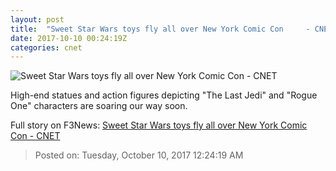 ```yaml
---
layout: post
title:  "Sweet Star Wars toys fly all over New York Comic Con     - CNET"
date: 2017-10-10 00:24:19Z
categories: cnet
---
```


![Sweet Star Wars toys fly all over New York Comic Con     - CNET](https://cnet4.cbsistatic.com/img/vxlitzG_a2k0INGRjBSTg19PoHU=/2017/10/06/70997340-5059-42cd-83ea-a8bda618af76/star-wars-new-york-comic-con20171005-140401.jpg)

High-end statues and action figures depicting "The Last Jedi" and "Rogue One" characters are soaring our way soon.


Full story on F3News: [Sweet Star Wars toys fly all over New York Comic Con     - CNET](http://www.f3nws.com/n/gBgHfG)

> Posted on: Tuesday, October 10, 2017 12:24:19 AM
